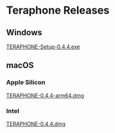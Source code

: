 # Teraphone Releases

## Windows

[TERAPHONE-Setup-0.4.4.exe](https://github.com/teraphone/releases/releases/download/v0.4.4/TERAPHONE-Setup-0.4.4.exe)

## macOS

### Apple Silicon

[TERAPHONE-0.4.4-arm64.dmg](https://github.com/teraphone/releases/releases/download/v0.4.4/TERAPHONE-0.4.4-arm64.dmg)

### Intel

[TERAPHONE-0.4.4.dmg](https://github.com/teraphone/releases/releases/download/v0.4.4/TERAPHONE-0.4.4.dmg)
